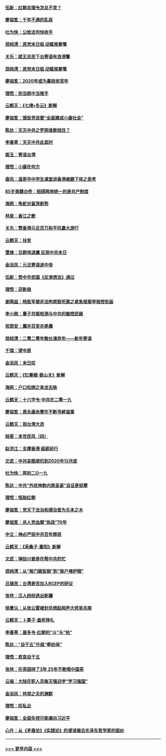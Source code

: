 #### [伍新：红朝总理令怎总不灵？](../pages/nsc993/n11770813.md?t=01062033) 
#### [廖祖笙：千年不遇的乱政](../pages/nsc993/n11770373.md?t=01062033) 
#### [吐为快：公检法司快收手](../pages/nsc993/n11770359.md?t=01062033) 
#### [郑纯清：恶党末日临 动辄挨掌嘴](../pages/nsc993/n11769912.md?t=01062033) 
#### [关乐：就王志民下台寄语有良港警](../pages/nsc993/n11769903.md?t=01062033) 
#### [郑纯清：恶党末日临 动辄挨掌嘴](../pages/nsc993/n11769356.md?t=01062033) 
#### [廖祖笙：2020年或为暴政收官年](../pages/nsc993/n11768216.md?t=01062033) 
#### [理悟：别当郎中当推手](../pages/nsc993/n11768243.md?t=01062033) 
#### [云鹤天：《七律▪冬云》新解](../pages/nsc993/n11768204.md?t=01062033) 
#### [廖祖笙：饿饭党说要“全面建成小康社会”](../pages/nsc993/n11767482.md?t=01062033) 
#### [陈达：天灭中共之罗网谁能挡住？](../pages/nsc993/n11767465.md?t=01062033) 
#### [李春草：天灭中共此其时](../pages/nsc993/n11767452.md?t=01062033) 
#### [振玉：寄语台湾](../pages/nsc993/n11767432.md?t=01062033) 
#### [理悟：小康在何方](../pages/nsc993/n11767394.md?t=01062033) 
#### [唐风：温哥华中学生课堂讲香港被踢下体之思考](../pages/nsc993/n11766848.md?t=01062033) 
#### [85岁美籍台侨：阻碍两岸统一的是共产制度](../pages/nsc993/n11765043.md?t=01062033) 
#### [海网：龟蛇对鼠哭新愁](../pages/nsc993/n11764895.md?t=01062033) 
#### [林泉：香江之歌](../pages/nsc993/n11764415.md?t=01062033) 
#### [关乐：赞香港元旦百万和平抗暴大游行](../pages/nsc993/n11764382.md?t=01062033) 
#### [云鹤天：扶贫](../pages/nsc993/n11764245.md?t=01062033) 
#### [雪绮：见群鸡退鹰  反观中共末日](../pages/nsc993/n11762112.md?t=01062033) 
#### [金浴凤：元旦寄语迷中帝](../pages/nsc993/n11761788.md?t=01062033) 
#### [伍新：贺中华民国《反渗透法》通过](../pages/nsc993/n11761994.md?t=01062033) 
#### [理悟：迎新曲](../pages/nsc993/n11761152.md?t=01062033) 
#### [谢燕益：杨胜军被非法拘禁致死案之紧急报案举报控告函](../pages/nsc993/n11756134.md?t=01062033) 
#### [李小刚：量子共振检测与中共的脑控武器](../pages/nsc993/n11754518.md?t=01062033) 
#### [祝君安：魔共百变亦是魔](../pages/nsc993/n11754469.md?t=01062033) 
#### [郑纯清：二零二零年散伙演弃年——新年寄语](../pages/nsc993/n11754195.md?t=01062033) 
#### [千瑞：望中原](../pages/nsc993/n11754159.md?t=01062033) 
#### [金浴凤：末日叹](../pages/nsc993/n11752359.md?t=01062033) 
#### [云鹤天：《忆秦娥‧娄山关》新解](../pages/nsc993/n11752348.md?t=01062033) 
#### [海网：户口松绑之来龙去脉](../pages/nsc993/n11752328.md?t=01062033) 
#### [云鹤天：十六字令‧中共在二零一九](../pages/nsc993/n11752305.md?t=01062033) 
#### [廖祖笙：周永康余孽在不断寻衅滋事](../pages/nsc993/n11751013.md?t=01062033) 
#### [云鹤天：观台湾大选](../pages/nsc993/n11751007.md?t=01062033) 
#### [陆客：末世民风（四）](../pages/nsc993/n11749203.md?t=01062033) 
#### [赵洪江：支撑香港 砥砺前行](../pages/nsc993/n11748482.md?t=01062033) 
#### [文武：中共妄图顽抗到2020年12月底](../pages/nsc993/n11748446.md?t=01062033) 
#### [吐为快：挥别二O一九](../pages/nsc993/n11748411.md?t=01062033) 
#### [陈达：中共“外扰神韵内禁圣诞”自证是妖孽](../pages/nsc993/n11748226.md?t=01062033) 
#### [理悟：怪胎红朝](../pages/nsc993/n11748206.md?t=01062033) 
#### [廖祖笙：党天下法治和德治皆为无本之木](../pages/nsc993/n11748135.md?t=01062033) 
#### [廖祖笙：杀人党血腥“执政”70年](../pages/nsc993/n11745144.md?t=01062033) 
#### [中立：神必严惩中共百年罪恶](../pages/nsc993/n11744970.md?t=01062033) 
#### [云鹤天：《采桑子‧重阳》新解](../pages/nsc993/n11744948.md?t=01062033) 
#### [文武：弹劾川普是在帮中共的忙](../pages/nsc993/n11744758.md?t=01062033) 
#### [郑纯清：从“挨门砸饭锅”到“挨户堵炉眼”](../pages/nsc993/n11744745.md?t=01062033) 
#### [吕锡民：台湾是否加入RCEP的研议](../pages/nsc993/n11744701.md?t=01062033) 
#### [张林：汉人纷纷逃出新疆](../pages/nsc993/n11743530.md?t=01062033) 
#### [徐曼沅：从张云雷被封杀想起相声大师吴兆南](../pages/nsc993/n11741816.md?t=01062033) 
#### [云鹤天：卜算子‧垂死挣扎](../pages/nsc993/n11739956.md?t=01062033) 
#### [李春草：唐多令‧红朝的“斗”与“拍”](../pages/nsc993/n11739830.md?t=01062033) 
#### [陈达：“自干五”升级“牵妨母”](../pages/nsc993/n11739724.md?t=01062033) 
#### [理悟：悲哀自干五](../pages/nsc993/n11739547.md?t=01062033) 
#### [张林：在茶园待了3年 25年不敢喝中国茶](../pages/nsc993/n11739240.md?t=01062033) 
#### [云端：大陆在职人员每天强迫学“学习强国”](../pages/nsc993/n11738735.md?t=01062033) 
#### [金浴凤：林郑之夫的渊默](../pages/nsc993/n11737735.md?t=01062033) 
#### [理悟：叹私企](../pages/nsc993/n11737715.md?t=01062033) 
#### [廖祖笙：全面失控可能袭向习近平](../pages/nsc993/n11737704.md?t=01062033) 
#### [心升：从《矛盾论》《实践论》的谬误揭去毛泽东哲学家的面纱](../pages/nsc993/n11736962.md?t=01062033) 

----
#### [ >>> 更早内容 <<< ](../indexes/nsc993-earlier.md)
